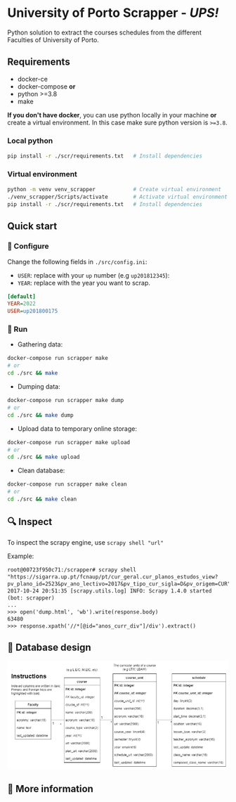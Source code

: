 # University of Porto Scrapper - *UPS!*
Python solution to extract the courses schedules from the different Faculties of University of Porto.

## Requirements
- docker-ce
- docker-compose
**or** 
- python >=3.8
- make 

**If you don't have docker**, you can use python locally in your machine **or** create a virtual environment. In this case make sure python version is `>=3.8`. 

### Local python 
```bash
pip install -r ./scr/requirements.txt   # Install dependencies
```

### Virtual environment
```bash 
python -m venv venv_scrapper            # Create virtual environment
./venv_scrapper/Scripts/activate        # Activate virtual environment
pip install -r ./scr/requirements.txt   # Install dependencies
```


## Quick start

### :wrench: Configure
Change the following fields in `./src/config.ini`: 
- `USER`: replace with your `up` number (e.g `up201812345`): 
- `YEAR`: replace with the year you want to scrap.

```ini
[default]
YEAR=2022
USER=up201800175
```

### :dash: Run
- Gathering data: 
```bash
docker-compose run scrapper make
# or 
cd ./src && make
```

- Dumping data:
```bash
docker-compose run scrapper make dump
# or 
cd ./src && make dump
```

- Upload data to temporary online storage:
```bash
docker-compose run scrapper make upload
# or 
cd ./src && make upload
```

- Clean database: 
```bash
docker-compose run scrapper make clean
# or
cd ./src && make clean
```


## :mag: Inspect 

To inspect the scrapy engine, use `scrapy shell "url"`

Example:
```
root@00723f950c71:/scrapper# scrapy shell "https://sigarra.up.pt/fcnaup/pt/cur_geral.cur_planos_estudos_view?pv_plano_id=2523&pv_ano_lectivo=2017&pv_tipo_cur_sigla=D&pv_origem=CUR"
2017-10-24 20:51:35 [scrapy.utils.log] INFO: Scrapy 1.4.0 started (bot: scrapper)
...
>>> open('dump.html', 'wb').write(response.body)
63480
>>> response.xpath('//*[@id="anos_curr_div"]/div').extract()
```

## :triangular_ruler: Database design 

![Image](./docs/schema.png)


## :page_with_curl: More information 
